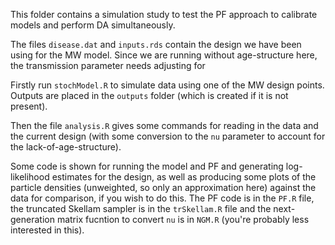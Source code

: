 This folder contains a simulation study to test the PF
approach to calibrate models and perform DA simultaneously.

The files `disease.dat` and `inputs.rds` contain the design
we have been using for the MW model. Since we are running
without age-structure here, the transmission parameter
needs adjusting for 

Firstly run `stochModel.R` to simulate data using one
of the MW design points. Outputs are placed in the `outputs`
folder (which is created if it is not present).

Then the file `analysis.R` gives some commands for reading
in the data and the current design (with some conversion to
the `nu` parameter to account for the lack-of-age-structure).

Some code is shown for running the model and PF and generating
log-likelihood estimates for the design, as well as producing
some plots of the particle densities (unweighted, so only an 
approximation here) against the data for comparison, if
you wish to do this. The PF code is in the `PF.R` file, the 
truncated Skellam sampler is in the `trSkellam.R` file
and the next-generation matrix fucntion to convert `nu`
is in `NGM.R` (you're probably less interested in this).
